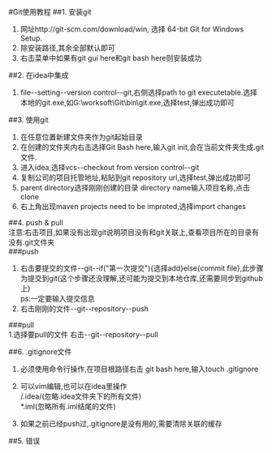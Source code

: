 #Git使用教程
##1. 安装git  
1. 网址http://git-scm.com/download/win, 选择 64-bit Git for Windows Setup.  
2. 除安装路径,其余全部默认即可  
3. 右击菜单中如果有git gui here和git bash here则安装成功


##2. 在idea中集成  
1. file--setting--version control--git,右侧选择path to git executetable.选择本地的git.exe,如G:\worksoft\Git\bin\git.exe,选择test,弹出成功即可  

##3. 使用git
1. 在任意位置新建文件夹作为git起始目录  
2. 在创建的文件夹内右击选择Git Bash here,输入git init,会在当前文件夹生成.git文件.  
3. 进入idea,选择vcs--checkout from version control--git  
4. 复制公司的项目托管地址,粘贴到git repository url,选择test,弹出成功即可  
5. parent directory选择刚刚创建的目录 directory name输入项目名称,点击clone  
6. 右上角出现maven projects need to be improted,选择import changes  

##4. push & pull  
注意:右击项目,如果没有出现git说明项目没有和git关联上,查看项目所在的目录有没有.git文件夹  
###push
1. 右击要提交的文件--git--if("第一次提交"){选择add}else{commit file},此步骤为提交到git(这个步骤还没理解,还可能为提交到本地仓库,还需要同步到github上)  
ps:一定要输入提交信息
2. 右击刚刚的文件--git--repository--push  

###pull  
1.选择要pull的文件 右击--git--repository--pull  

##6. .gitignore文件  
1. 必须使用命令行操作,在项目根路径右击 git bash here,输入touch .gitignore  
2. 可以vim编辑,也可以在idea里操作  
/.idea/(忽略.idea文件夹下的所有文件)  
*.iml(忽略所有.iml结尾的文件)  

1. 如果之前已经push过,.gitignore是没有用的,需要清除关联的缓存

##5. 错误